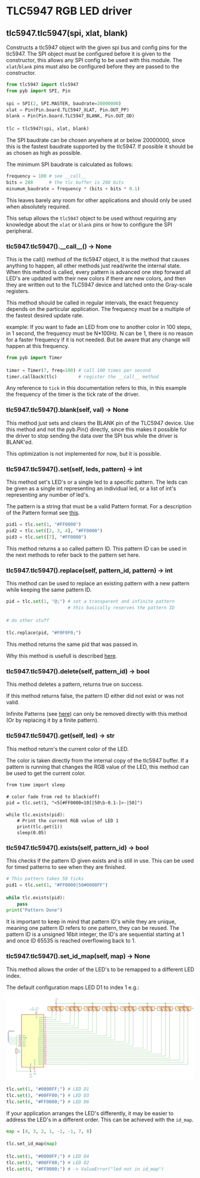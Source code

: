 # TLC5947 RGB LED driver

## tlc5947.tlc5947(spi, xlat, blank)
Constructs a tlc5947 object with the given spi bus and config pins for
the tlc5947. The SPI object must be configured before it is given to
the constructor, this allows any SPI config to be used with this
module. The `xlat`/`blank` pins must also be configured before they
are passed to the constructor.

```python
from tlc5947 import tlc5947
from pyb import SPI, Pin

spi = SPI(2, SPI.MASTER, baudrate=20000000)
xlat = Pin(Pin.board.TLC5947_XLAT, Pin.OUT_PP)
blank = Pin(Pin.board.TLC5947_BLANK, Pin.OUT_OD)

tlc = tlc5947(spi, xlat, blank)
```

The SPI baudrate can be chosen anywhere at or below 20000000, since
this is the fastest baudrate supported by the tlc5947. If possible it
should be as chosen as high as possible.

The minimum SPI baudrate is calculated as follows:
```python
frequency = 100 # see __call__
bits = 288      # the tlc buffer is 288 bits
minumum_baudrate = frequency * (bits + bits * 0.1)
```

This leaves barely any room for other applications and should only be
used when absolutely required.

This setup allows the `tlc5947` object to be used without requiring
any knowledge about the `xlat` or `blank` pins or how to configure the
SPI peripheral.


### tlc5947.tlc5947().\_\_call\_\_() -> None
This is the call() method of the tlc5947 object, it is the method that
causes anything to happen, all other methods just read/write the
internal state. When this method is called, every pattern is advanced
one step forward all LED's are updated with their new colors if there
are new colors, and then they are written out to the TLC5947 device
and latched onto the Gray-scale registers.

This method should be called in regular intervals, the exact frequency
depends on the particular application. The frequency must be a
multiple of the fastest desired update rate.

example: If you want to fade an LED from one to another color in 100
steps, in 1 second, the frequency must be N*100Hz. N can be 1, there
is no reason for a faster frequency if it is not needed. But be aware
that any change will happen at this frequency.

```python
from pyb import Timer

timer = Timer(7, freq=100) # call 100 times per second
timer.callback(tlc)        # register the __call__ method
```

Any reference to `tick` in this documentation refers to this, in this
example the frequency of the timer is the tick rate of the driver.


### tlc5947.tlc5947().blank(self, val) -> None
This method just sets and clears the BLANK pin of the TLC5947 device.
Use this method and not the pyb.Pin() directly, since this makes it
possible for the driver to stop sending the data over the SPI bus
while the driver is BLANK'ed.

This optimization is not implemented for now, but it is possible.


### tlc5947.tlc5947().set(self, leds, pattern) -> int
This method set's LED's or a single led to a specific pattern. The
leds can be given as a single int representing an individual led, or a
list of int's representing any number of led's.

The pattern is a string that must be a valid Pattern format.
For a description of the Pattern format see [this](format.md).

```python
pid1 = tlc.set(1, "#FF0000")
pid2 = tlc.set([2, 3, 4], "#FF0000")
pid3 = tlc.set([7], "#FF0000")
```

This method returns a so called pattern ID. This pattern ID can be
used in the next methods to refer back to the pattern set here.


### tlc5947.tlc5947().replace(self, pattern\_id, pattern) -> int
This method can be used to replace an existing pattern with a new
pattern while keeping the same pattern ID.

```python
pid = tlc.set(1, "@;") # set a transparent and infinite pattern
                       # this basically reserves the pattern ID

# do other stuff

tlc.replace(pid, "#F0F0F0;")
```

This method returns the same pid that was passed in.

Why this method is usefull is described [here](format.md).


### tlc5947.tlc5947().delete(self, pattern\_id) -> bool
This method deletes a pattern, returns true on success.

If this method returns false, the pattern ID either did not exist or
was not valid.

Infinite Patterns (see [here](format.md)) can only be removed directly
with this method (Or by replacing it by a finite pattern).


### tlc5947.tlc5947().get(self, led) -> str
This method return's the current color of the LED.

The color is taken directly from the internal copy of the tlc5947
buffer. If a pattern is running that changes the RGB value of the
LED, this method can be used to get the current color.

```
from time import sleep

# color fade from red to black(off)
pid = tlc.set(1, "<5[#FF0000<10[|50\b-0.1-]>-|50]")

while tlc.exists(pid):
    # Print the current RGB value of LED 1
    print(tlc.get(1))
    sleep(0.05)
```


### tlc5947.tlc5947().exists(self, pattern\_id) -> bool
This checks if the pattern ID given exists and is still in use. This
can be used for timed patterns to see when they are finished.

```python
# This pattern takes 50 ticks
pid1 = tlc.set(1, "#FF0000|50#0000FF")

while tlc.exists(pid):
    pass
print("Pattern Done")
```

It is important to keep in mind that pattern ID's while they are
unique, meaning one pattern ID refers to one pattern, they can be
reused.
The pattern ID is a unsigned 16bit integer, the ID's are sequential
starting at 1 and once ID 65535 is reached overflowing back to 1.


### tlc5947.tlc5947().set\_id\_map(self, map) -> None
This method allows the order of the LED's to be remapped to a
different LED index.

The default configuration maps LED D1 to index 1 e.g.:

<p align="center"><img src="doc/schematic.png" alt="doc/schematic.png"></p>

```python
tlc.set(1, "#0000FF;") # LED D1
tlc.set(3, "#00FF00;") # LED D3
tlc.set(6, "#FF0000;") # LED D6
```

If your application arranges the LED's differently, it may be easier
to address the LED's in a different order. This can be achieved with
the `id_map`.

```python
map = [4, 3, 2, 1, -1, -1, 7, 8]

tlc.set_id_map(map)

tlc.set(1, "#0000FF;") # LED D4
tlc.set(3, "#00FF00;") # LED D2
tlc.set(6, "#FF0000;") # -> ValueError("led not in id_map")
```
